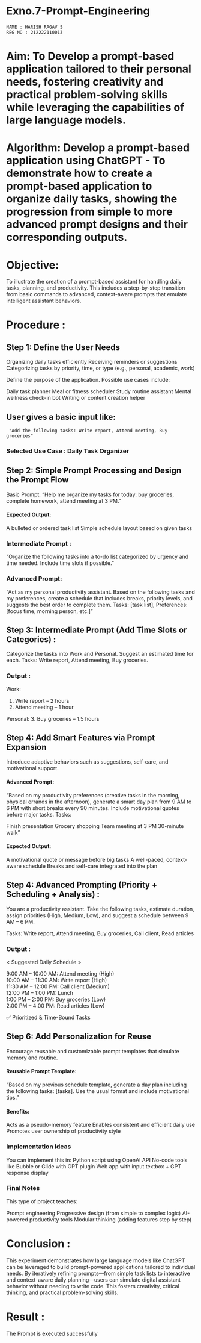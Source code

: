 # Exno.7-Prompt-Engineering
```
NAME : HARISH RAGAV S
REG NO : 212222110013
```

# Aim: To Develop a prompt-based application tailored to their personal needs, fostering creativity and practical problem-solving skills while leveraging the capabilities of large language models.

# Algorithm: Develop a prompt-based application using ChatGPT - To demonstrate how to create a prompt-based application to organize daily tasks, showing the progression from simple to more advanced prompt designs and their corresponding outputs.

# Objective:
To illustrate the creation of a prompt-based assistant for handling daily tasks, planning, and productivity. This includes a step-by-step transition from basic commands to advanced, context-aware prompts that emulate intelligent assistant behaviors.

# Procedure :

## Step 1: Define the User Needs
Organizing daily tasks efficiently
Receiving reminders or suggestions
Categorizing tasks by priority, time, or type (e.g., personal, academic, work)

Define the purpose of the application. Possible use cases include:

Daily task planner
Meal or fitness scheduler
Study routine assistant
Mental wellness check-in bot
Writing or content creation helper

## User gives a basic input like:
```
 "Add the following tasks: Write report, Attend meeting, Buy groceries"
```
### Selected Use Case : Daily Task Organizer

## Step 2: Simple Prompt Processing and Design the Prompt Flow
Basic Prompt:
“Help me organize my tasks for today: buy groceries, complete homework, attend meeting at 3 PM.”

#### Expected Output:
A bulleted or ordered task list
Simple schedule layout based on given tasks

 ### Intermediate Prompt :
“Organize the following tasks into a to-do list categorized by urgency and time needed. Include time slots if possible.”

### Advanced Prompt:
“Act as my personal productivity assistant. Based on the following tasks and my preferences, create a schedule that includes breaks, priority levels, and suggests the best order to complete them. Tasks: [task list], Preferences: [focus time, morning person, etc.]”

## Step 3: Intermediate Prompt (Add Time Slots or Categories) :
Categorize the tasks into Work and Personal. Suggest an estimated time for each.
Tasks: Write report, Attend meeting, Buy groceries.

### Output :

Work:
1. Write report – 2 hours
2. Attend meeting – 1 hour

Personal:
3. Buy groceries – 1.5 hours

## Step 4: Add Smart Features via Prompt Expansion
Introduce adaptive behaviors such as suggestions, self-care, and motivational support.

#### Advanced Prompt:
“Based on my productivity preferences (creative tasks in the morning, physical errands in the afternoon), generate a smart day plan from 9 AM to 6 PM with short breaks every 90 minutes. Include motivational quotes before major tasks.
Tasks:

Finish presentation
Grocery shopping
Team meeting at 3 PM
30-minute walk”

#### Expected Output:
A motivational quote or message before big tasks
A well-paced, context-aware schedule
Breaks and self-care integrated into the plan

## Step 4: Advanced Prompting (Priority + Scheduling + Analysis) :
You are a productivity assistant. Take the following tasks, estimate duration, assign priorities (High, Medium, Low), and suggest a schedule between 9 AM – 6 PM.

Tasks: Write report, Attend meeting, Buy groceries, Call client, Read articles
### Output :
< Suggested Daily Schedule >

9:00 AM – 10:00 AM: Attend meeting (High)  
10:00 AM – 11:30 AM: Write report (High)  
11:30 AM – 12:00 PM: Call client (Medium)  
12:00 PM – 1:00 PM: Lunch  
1:00 PM – 2:00 PM: Buy groceries (Low)  
2:00 PM – 4:00 PM: Read articles (Low)

✅ Prioritized & Time-Bound Tasks

## Step 6: Add Personalization for Reuse
Encourage reusable and customizable prompt templates that simulate memory and routine.

#### Reusable Prompt Template:
“Based on my previous schedule template, generate a day plan including the following tasks: [tasks]. Use the usual format and include motivational tips.”

#### Benefits:

Acts as a pseudo-memory feature
Enables consistent and efficient daily use
Promotes user ownership of productivity style

### Implementation Ideas
You can implement this in:
Python script using OpenAI API
No-code tools like Bubble or Glide with GPT plugin
Web app with input textbox + GPT response display

### Final Notes
This type of project teaches:

Prompt engineering
Progressive design (from simple to complex logic)
AI-powered productivity tools
Modular thinking (adding features step by step)

# Conclusion :
This experiment demonstrates how large language models like ChatGPT can be leveraged to build prompt-powered applications tailored to individual needs. By iteratively refining prompts—from simple task lists to interactive and context-aware daily planning—users can simulate digital assistant behavior without needing to write code. This fosters creativity, critical thinking, and practical problem-solving skills.

# Result : 
The Prompt is executed successfully


